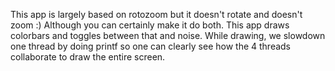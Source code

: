 This app is largely based on rotozoom but it doesn't rotate and doesn't zoom :)
Although you can certainly make it do both.
This app draws colorbars and toggles between that and noise.
While drawing, we slowdown one thread by doing printf so one can clearly see
how the 4 threads collaborate to draw the entire screen.
